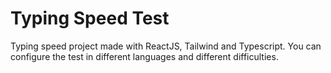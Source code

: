 # Typing Speed Test

Typing speed project made with ReactJS, Tailwind and Typescript. You can configure the test in different languages and different difficulties.